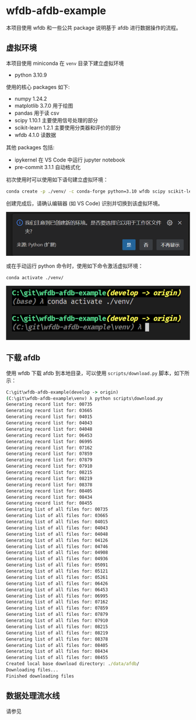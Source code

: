 # wfdb-afdb-example

本项目使用 wfdb 和一些公共 package 说明基于 afdb 进行数据操作的流程。

## 虚拟环境

本项目使用 miniconda 在 `venv` 目录下建立虚拟环境

- python 3.10.9

使用的核心 packages 如下:

- numpy 1.24.2
- matplotlib 3.7.0 用于绘图
- pandas 用于读 csv
- scipy 1.10.1 主要使用信号处理的部分
- scikit-learn 1.2.1 主要使用分类器和评价的部分
- wfdb 4.1.0 读数据

其他 packages 包括:

- ipykernel 在 VS Code 中运行 jupyter notebook
- pre-commit 3.1.1 自动格式化

初次使用时可以使用如下语句建立虚拟环境：

```bash
conda create -p ./venv/ -c conda-forge python=3.10 wfdb scipy scikit-learn matplotlib
```

创建完成后，请确认编辑器 (如 VS Code) 识别并切换到该虚拟环境。

![](./docs/venv_vscode.png)

或在手动运行 python 命令时，使用如下命令激活虚拟环境：

```bash
conda activate ./venv/
```

![](./docs/venv_cmd.png)

## 下载 afdb

使用 wfdb 下载 afdb 到本地目录，可以使用 `scripts/download.py` 脚本，如下所示：

```cmd
C:\git\wfdb-afdb-example(develop -> origin)
(C:\git\wfdb-afdb-example\venv) λ python scripts\download.py
Generating record list for: 00735
Generating record list for: 03665
Generating record list for: 04015
Generating record list for: 04043
Generating record list for: 04048
Generating record list for: 06453
Generating record list for: 06995
Generating record list for: 07162
Generating record list for: 07859
Generating record list for: 07879
Generating record list for: 07910
Generating record list for: 08215
Generating record list for: 08219
Generating record list for: 08378
Generating record list for: 08405
Generating record list for: 08434
Generating record list for: 08455
Generating list of all files for: 00735
Generating list of all files for: 03665
Generating list of all files for: 04015
Generating list of all files for: 04043
Generating list of all files for: 04048
Generating list of all files for: 04126
Generating list of all files for: 04746
Generating list of all files for: 04908
Generating list of all files for: 04936
Generating list of all files for: 05091
Generating list of all files for: 05121
Generating list of all files for: 05261
Generating list of all files for: 06426
Generating list of all files for: 06453
Generating list of all files for: 06995
Generating list of all files for: 07162
Generating list of all files for: 07859
Generating list of all files for: 07879
Generating list of all files for: 07910
Generating list of all files for: 08215
Generating list of all files for: 08219
Generating list of all files for: 08378
Generating list of all files for: 08405
Generating list of all files for: 08434
Generating list of all files for: 08455
Created local base download directory: ./data/afdb/
Downloading files...
Finished downloading files
```

## 数据处理流水线

请参见 []()

